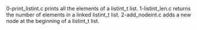 0-print_listint.c prints all the elements of a listint_t list.
1-listint_len.c returns the number of elements in a linked listint_t list.
2-add_nodeint.c adds a new node at the beginning of a listint_t list.
